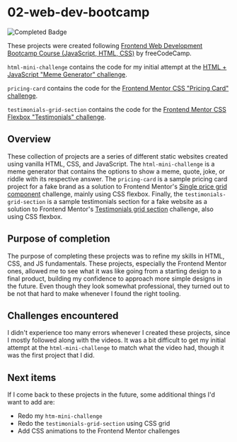 # 02-web-dev-bootcamp
![Completed Badge](https://img.shields.io/badge/completed-3-green)

These projects were created following [Frontend Web Development Bootcamp Course (JavaScript, HTML, CSS)](https://www.youtube.com/watch?v=zJSY8tbf_ys) by freeCodeCamp.

`html-mini-challenge` contains the code for my initial attempt at the [HTML + JavaScript "Meme Generator" challenge](https://youtu.be/zJSY8tbf_ys?si=8lUzbBFS-WnZNkxL&t=44637).

`pricing-card` contains the code for the [Frontend Mentor CSS "Pricing Card" challenge](https://youtu.be/zJSY8tbf_ys?si=hBTnfpLOAYP-vt4_&t=56631).

`testimonials-grid-section` contains the code for the [Frontend Mentor CSS Flexbox "Testimonials" challenge](https://youtu.be/zJSY8tbf_ys?si=yzjhi_f7TgK9UITs&t=70845).

## Overview
These collection of projects are a series of different static websites created using vanilla HTML, CSS, and JavaScript. The `html-mini-challenge` is a meme generator that contains the options to show a meme, quote, joke, or riddle with its respective answer. The `pricing-card` is a sample pricing card project for a fake brand as a solution to Frontend Mentor's [Single price grid component](https://www.frontendmentor.io/challenges/single-price-grid-component-5ce41129d0ff452fec5abbbc/hub) challenge, mainly using CSS flexbox. Finally, the `testimonials-grid-section` is a sample testimonials section for a fake website as a solution to Frontend Mentor's [Testimonials grid section](https://www.frontendmentor.io/challenges/testimonials-grid-section-Nnw6J7Un7/hub) challenge, also using CSS flexbox.

## Purpose of completion
The purpose of completing these projects was to refine my skills in HTML, CSS, and JS fundamentals. These projects, especially the Frontend Mentor ones, allowed me to see what it was like going from a starting design to a final product, building my confidence to approach more simple designs in the future. Even though they look somewhat professional, they turned out to be not that hard to make whenever I found the right tooling.

## Challenges encountered
I didn't experience too many errors whenever I created these projects, since I mostly followed along with the videos. It was a bit difficult to get my initial attempt at the `html-mini-challenge` to match what the video had, though it was the first project that I did.

## Next items
If I come back to these projects in the future, some additional things I'd want to add are:
- Redo my `htm-mini-challenge`
- Redo the `testimonials-grid-section` using CSS grid
- Add CSS animations to the Frontend Mentor challenges
